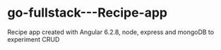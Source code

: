 # go-fullstack---Recipe-app
Recipe app created with Angular 6.2.8, node, express and mongoDB to experiment CRUD
